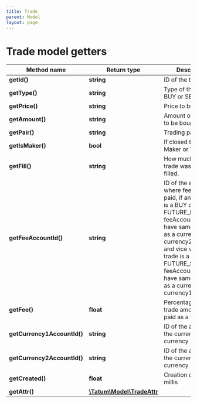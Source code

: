 ```yaml
---
title: Trade
parent: Model
layout: page
---
```


# Trade model getters

Method name | Return type | Description | Notes
------------ | ------------- | ------------- | -------------
**getId()** | **string** | ID of the trade | [optional]
**getType()** | **string** | Type of the trade, BUY or SELL | [optional]
**getPrice()** | **string** | Price to buy / sell | [optional]
**getAmount()** | **string** | Amount of the trade to be bought / sold | [optional]
**getPair()** | **string** | Trading pair | [optional]
**getIsMaker()** | **bool** | If closed trade was Maker or Taker trade | [optional]
**getFill()** | **string** | How much of the trade was already filled. | [optional]
**getFeeAccountId()** | **string** | ID of the account where fee will be paid, if any. If trade is a BUY or FUTURE_BUY type, feeAccountId must have same currency as a currency of currency2AccountId, and vice versa if trade is a SELL or FUTURE_SELL type, feeAccountId must have same currency as a currency of currency1AccountId. | [optional]
**getFee()** | **float** | Percentage of the trade amount to be paid as a fee. | [optional]
**getCurrency1AccountId()** | **string** | ID of the account of the currenc 1 trade currency | [optional]
**getCurrency2AccountId()** | **string** | ID of the account of the currenc 2 trade currency | [optional]
**getCreated()** | **float** | Creation date, UTC millis | [optional]
**getAttr()** | [**\Tatum\Model\TradeAttr**](../TradeAttr) |  | [optional]

